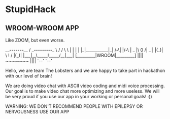 # StupidHack

## WROOM-WROOM APP

Like ZOOM, but even worse. 

<div>
        __-------__
      / _---------_ \
     / /           \ \
     | |           | |
     |_|___________|_|
 /-\|                 |/-\
| _ |\       0       /| _ |
|(_)| \      !      / |(_)|
|___|__\_____!_____/__|___|
[_________|WROOM|_________] 
 ||||    ~~~~~~~~     ||||
 `--'                 `--'
</div>

Hello, we are team The Lobsters and we are happy to take part in hackathon with our level of brain!

We are doing video chat with ASCII video coding and midi voice processing. Our goal is to make video chat more optimizing and more useless. We will be very proud if you use our app in your working or personal goals! :))

WARNING: WE DON'T RECOMMEND PEOPLE WITH EPILEPSY OR NERVOUSNESS USE OUR APP
